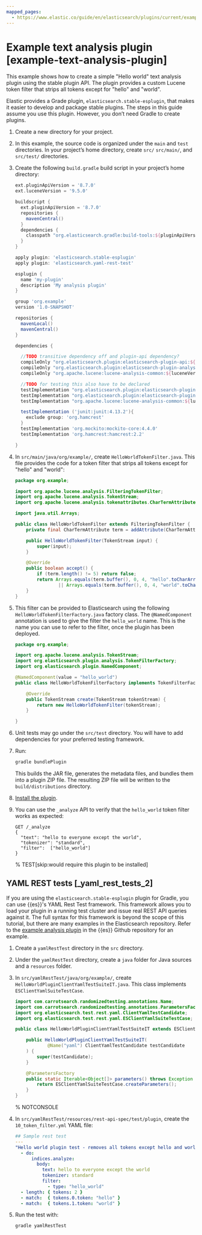 ```yaml
---
mapped_pages:
  - https://www.elastic.co/guide/en/elasticsearch/plugins/current/example-text-analysis-plugin.html
---
```


# Example text analysis plugin [example-text-analysis-plugin]

This example shows how to create a simple "Hello world" text analysis plugin using the stable plugin API. The plugin provides a custom Lucene token filter that strips all tokens except for "hello" and "world".

Elastic provides a Grade plugin, `elasticsearch.stable-esplugin`, that makes it easier to develop and package stable plugins. The steps in this guide assume you use this plugin. However, you don’t need Gradle to create plugins.

1. Create a new directory for your project.
2. In this example, the source code is organized under the `main` and `test` directories. In your project’s home directory, create `src/` `src/main/`, and `src/test/` directories.
3. Create the following `build.gradle` build script in your project’s home directory:

    ```gradle
    ext.pluginApiVersion = '8.7.0'
    ext.luceneVersion = '9.5.0'

    buildscript {
      ext.pluginApiVersion = '8.7.0'
      repositories {
        mavenCentral()
      }
      dependencies {
        classpath "org.elasticsearch.gradle:build-tools:${pluginApiVersion}"
      }
    }

    apply plugin: 'elasticsearch.stable-esplugin'
    apply plugin: 'elasticsearch.yaml-rest-test'

    esplugin {
      name 'my-plugin'
      description 'My analysis plugin'
    }

    group 'org.example'
    version '1.0-SNAPSHOT'

    repositories {
      mavenLocal()
      mavenCentral()
    }

    dependencies {

      //TODO transitive dependency off and plugin-api dependency?
      compileOnly "org.elasticsearch.plugin:elasticsearch-plugin-api:${pluginApiVersion}"
      compileOnly "org.elasticsearch.plugin:elasticsearch-plugin-analysis-api:${pluginApiVersion}"
      compileOnly "org.apache.lucene:lucene-analysis-common:${luceneVersion}"

      //TODO for testing this also have to be declared
      testImplementation "org.elasticsearch.plugin:elasticsearch-plugin-api:${pluginApiVersion}"
      testImplementation "org.elasticsearch.plugin:elasticsearch-plugin-analysis-api:${pluginApiVersion}"
      testImplementation "org.apache.lucene:lucene-analysis-common:${luceneVersion}"

      testImplementation ('junit:junit:4.13.2'){
        exclude group: 'org.hamcrest'
      }
      testImplementation 'org.mockito:mockito-core:4.4.0'
      testImplementation 'org.hamcrest:hamcrest:2.2'

    }
    ```

4. In `src/main/java/org/example/`, create `HelloWorldTokenFilter.java`. This file provides the code for a token filter that strips all tokens except for "hello" and "world":

    ```java
    package org.example;

    import org.apache.lucene.analysis.FilteringTokenFilter;
    import org.apache.lucene.analysis.TokenStream;
    import org.apache.lucene.analysis.tokenattributes.CharTermAttribute;

    import java.util.Arrays;

    public class HelloWorldTokenFilter extends FilteringTokenFilter {
        private final CharTermAttribute term = addAttribute(CharTermAttribute.class);

        public HelloWorldTokenFilter(TokenStream input) {
            super(input);
        }

        @Override
        public boolean accept() {
            if (term.length() != 5) return false;
            return Arrays.equals(term.buffer(), 0, 4, "hello".toCharArray(), 0, 4)
                    || Arrays.equals(term.buffer(), 0, 4, "world".toCharArray(), 0, 4);
        }
    }
    ```

5. This filter can be provided to Elasticsearch using the following `HelloWorldTokenFilterFactory.java` factory class. The `@NamedComponent` annotation is used to give the filter the `hello_world` name. This is the name you can use to refer to the filter, once the plugin has been deployed.

    ```java
    package org.example;

    import org.apache.lucene.analysis.TokenStream;
    import org.elasticsearch.plugin.analysis.TokenFilterFactory;
    import org.elasticsearch.plugin.NamedComponent;

    @NamedComponent(value = "hello_world")
    public class HelloWorldTokenFilterFactory implements TokenFilterFactory {

        @Override
        public TokenStream create(TokenStream tokenStream) {
            return new HelloWorldTokenFilter(tokenStream);
        }

    }
    ```

6. Unit tests may go under the `src/test` directory. You will have to add dependencies for your preferred testing framework.
7. Run:

    ```sh
    gradle bundlePlugin
    ```

    This builds the JAR file, generates the metadata files, and bundles them into a plugin ZIP file. The resulting ZIP file will be written to the `build/distributions` directory.

8. [Install the plugin](/reference/elasticsearch-plugins/plugin-management.md).
9. You can use the `_analyze` API to verify that the `hello_world` token filter works as expected:

    ```console
    GET /_analyze
    {
      "text": "hello to everyone except the world",
      "tokenizer": "standard",
      "filter":  ["hello_world"]
    }
    ```
    % TEST[skip:would require this plugin to be installed]



## YAML REST tests [_yaml_rest_tests_2]

If you are using the `elasticsearch.stable-esplugin` plugin for Gradle, you can use {{es}}'s YAML Rest Test framework. This framework allows you to load your plugin in a running test cluster and issue real REST API queries against it. The full syntax for this framework is beyond the scope of this tutorial, but there are many examples in the Elasticsearch repository. Refer to the [example analysis plugin](https://github.com/elastic/elasticsearch/tree/main/plugins/examples/stable-analysis) in the {{es}} Github repository for an example.

1. Create a `yamlRestTest` directory in the `src` directory.
2. Under the `yamlRestTest` directory, create a `java` folder for Java sources and a `resources` folder.
3. In `src/yamlRestTest/java/org/example/`, create `HelloWorldPluginClientYamlTestSuiteIT.java`. This class implements `ESClientYamlSuiteTestCase`.

    ```java
    import com.carrotsearch.randomizedtesting.annotations.Name;
    import com.carrotsearch.randomizedtesting.annotations.ParametersFactory;
    import org.elasticsearch.test.rest.yaml.ClientYamlTestCandidate;
    import org.elasticsearch.test.rest.yaml.ESClientYamlSuiteTestCase;

    public class HelloWorldPluginClientYamlTestSuiteIT extends ESClientYamlSuiteTestCase {

        public HelloWorldPluginClientYamlTestSuiteIT(
                @Name("yaml") ClientYamlTestCandidate testCandidate
        ) {
            super(testCandidate);
        }

        @ParametersFactory
        public static Iterable<Object[]> parameters() throws Exception {
            return ESClientYamlSuiteTestCase.createParameters();
        }
    }
    ```
    % NOTCONSOLE

4. In `src/yamlRestTest/resources/rest-api-spec/test/plugin`, create the `10_token_filter.yml` YAML file:

    ```yaml
    ## Sample rest test
    ---
    "Hello world plugin test - removes all tokens except hello and world":
      - do:
          indices.analyze:
            body:
              text: hello to everyone except the world
              tokenizer: standard
              filter:
                - type: "hello_world"
      - length: { tokens: 2 }
      - match:  { tokens.0.token: "hello" }
      - match:  { tokens.1.token: "world" }
    ```

5. Run the test with:

    ```sh
    gradle yamlRestTest
    ```


